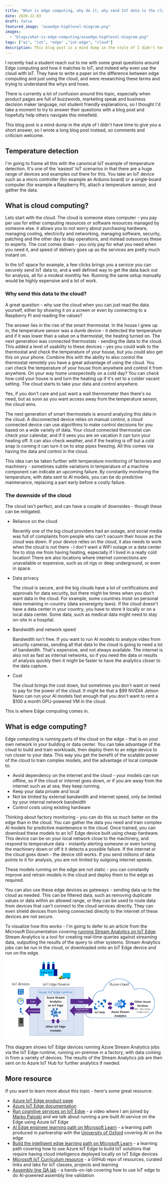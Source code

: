 ```yaml
---
title: "What is edge computing, why do it, why send IoT data to the cloud?"
date: 2020-12-03
draft: false
featured_image: "asaedge-highlevel-diagram.png"
images: 
  - "blogs/what-is-edge-computing/asaedge-highlevel-diagram.png"
tags: ["ai", "iot", "edge" ,"iot-edge", "cloud"]
description: This blog post is a mind dump in the style of I didn't have time to give you a short answer, so I wrote a long blog post instead on the difference between edge computing and just using the cloud, along with the whys and hows.
---
```


I recently had a student reach out to me with some great questions around Edge computing and how it matches to IoT, and indeed why even use the cloud with IoT. They have to write a paper on the difference between edge computing and just using the cloud, and were researching these terms and trying to understand the whys and hows.

There is currently a lot of confusion around this topic, especially when product pages are full of buzzwords, marketing speak and business decision maker language, not student friendly explanations, so I thought I'd take a moment to try to answer their questions with a blog post and hopefully help others navigate this minefield.

This blog post is a mind dump in the style of I didn't have time to give you a short answer, so I wrote a long blog post instead, so comments and criticism welcome.

## Temperature detection

I'm going to frame all this with the canonical IoT example of temperature detection. It's one of the 'easiest' IoT scenarios in that there are a huge range of devices and examples out there for this. You take an IoT device such as a micro controller (for example an Arduino board) or a single-board computer (for example a Raspberry Pi), attach a temperature sensor, and gather the data.

## What is cloud computing?

Lets start with the cloud. The cloud is someone elses computer - you pay per use for either computing resources or software resources managed by someone else. it allows you to not worry about purchasing hardware, managing cooling, electricity and networking, managing software, security, patching and the other day to day operations, and instead outsources these to experts. The cost comes down - you only pay for what you need when you need it, and speed of delivery goes up as the services are pretty much instant on.

In the IoT space for example, a few clicks brings you a service you can securely send IoT data to, and a well defined way to get the data back out for analysis, all for a modest monthly fee. Running the same setup manually would be highly expensive and a lot of work.

### Why send this data to the cloud?

A great question - why use the cloud when you can just read the data yourself, either by showing it on a screen or even by connecting to a Raspberry Pi and reading the values?

The answer lies in the rise of the smart thermostat. In the house I grew up in, the temperature sensor was a dumb device - it detected the temperature and if it was lower than a value on a thermostat, the heating turned on. The next generation was connected thermostats - sending the data to the cloud. This added a level of usability to these devices - yes you could walk to the thermostat and check the temperature of your house, but you could also get this on your phone. Combine this with the ability to also control the thermostat remotely you have a great advantage of using the cloud. You can check the temperature of your house from anywhere and control it from anywhere. On your way home unexpectedly on a cold day? You can check how cold your house is and turn the heating up if it's set to a colder vacant setting. The cloud starts to take your data and control anywhere.

Yes, if you don't care and just want a wall thermometer then there's no need, but as soon as you want access away from the temperature sensor, the cloud wins.

The next generation of smart thermostats is around analyzing this data in the cloud. A disconnected device relies on manual control, a cloud connected device can use algorithms to make control decisions for you based on a wide variety of data. Your cloud connected thermostat can check your calendar, and if it sees you are on vacation it can turn your heating off. It can also check weather, and if the heating is off but a cold snap is coming it can turn it on to stop pipes freezing. All this comes via having the data and control in the cloud.

This idea can be taken further with temperature monitoring of factories and machinery - sometimes subtle variations in temperature of a machine component can indicate an upcoming failure. By constantly monitoring the temperature, with data sent to AI models, you can be do predictive maintenance, replacing a part early before a costly failure.

### The downside of the cloud

The cloud isn't perfect, and can have a couple of downsides - though these can be mitigated.

* Reliance on the cloud

    Recently one of the big cloud providers had an outage, and social media was full of complaints from people who can't vacuum their house as the cloud was down. If your device relies on the cloud, it also needs to work when the cloud is not there - I don't want a WiFi outage or a data center fire to stop me from having heating, especially if I lived in a really cold location! There are also locations where internet connections are unavailable or expensive, such as oil rigs or deep underground, or even in space.

* Data privacy

    The cloud is secure, and the big clouds have a lot of certifications and approvals for data security, but there might be times when you don't want data in the cloud. For example, some countries insist on personal data remaining in-country (data sovereignty laws). If the cloud doesn't have a data center in your country, you have to store it locally or on a local data center. Some data, such as medical data might need to stay on-site in a hospital.

* Bandwidth and network speed

    Bandwidth isn't free. If you want to run AI models to analyze video from security cameras, sending all that data to the cloud is going to need a lot of bandwidth. That's expensive, and not always available. The internet is also not as fast as internal networks, so if you need the data or results of analysis quickly then it might be faster to have the analytics closer to the data capture.

* Cost

    The cloud brings the cost down, but sometimes you don't want or need to pay for the power of the cloud. It might be that a $99 NVIDIA Jetson Nano can run your AI models fast enough that you don't want to rent a $100 a month GPU-powered VM in the cloud.

This is where Edge computing comes in.

## What is edge computing?

Edge computing is running parts of the cloud on the edge - that is on your own network in your building or data center. You can take advantage of the cloud to build and train workloads, then deploy them to an edge device to run closer to your data. This way you get the benefit of the scalable power of the cloud to train complex models, and the advantage of local compute to:

* Avoid dependency on the internet and the cloud - your models can run offline, so if the cloud or internet goes down, or if you are away from the internet such as at sea, they keep running.
* Keep your data private and local
* Not be limited by external bandwidth and internet speed, only be limited by your internal network bandwidth
* Control costs using existing hardware

Thinking about factory monitoring - you can do this so much better on the edge than in the cloud. You can gather the data you need and train complex AI models for predictive maintenance in the cloud. Once trained, you can download these models to an IoT Edge device built using cheap hardware. This device can be on your local network close to the machinery, and respond to temperature data - instantly alerting someone or even turning the machinery down or off it it detects a possible failure. If the internet or the cloud goes down - the device still works. If you send millions of data points to it for analysis, you are not limited by outgoing internet speeds.

These models running on the edge are not static - you can constantly improve and retrain models in the cloud and deploy them to the edge as required.

You can also use these edge devices as gateways - sending data up to the cloud as needed. This can be filtered data, such as removing duplicate values or data within an allowed range, or they can be used to route data from devices that can't connect to the cloud services directly. They can even shield devices from being connected directly to the internet of these devices are not secure.

To visualize how this works - I'm going to defer to an article from the Microsoft Documentation covering [running Stream Analytics on IoT Edge](https://docs.microsoft.com/azure/stream-analytics/stream-analytics-edge). Stream Analytics is a tool for creating real-time queries against streaming data, outputting the results of the query to other systems. Stream Analytics jobs can be run in the cloud, or downloaded onto an IoT Edge device and run on the edge.

![High-level diagram of IoT Edge](asaedge-highlevel-diagram.png)

This diagram shows IoT Edge devices running Azure Stream Analytics jobs via the IoT Edge runtime, running on-premise in a factory, with data coming in from a variety of devices. The results of the Stream Analytics job are then sent on to Azure IoT Hub for further analytics if needed.

## More resource

If you want to learn more about this topic - here's some great resource:

* [Azure IoT Edge product page](https://azure.microsoft.com/services/iot-edge/)
* [Azure IoT Edge documentation](https://docs.microsoft.com/azure/iot-edge/)
* [Run cognitive services on IoT Edge](https://youtu.be/LaAiyuzPRyY) - a video where I am joined by [Marko Paloski](https://twitter.com/mpaloski) and we talk about running a pre-built AI service on the Edge using Azure IoT Edge
* [AI Edge engineer learning path on Microsoft Learn](https://docs.microsoft.com/learn/paths/ai-edge-engineer/?WT.mc_id=academic-11509-jabenn) - a learning path produced in partnership with the [University of Oxford](https://www.conted.ox.ac.uk/courses/artificial-intelligence-cloud-and-edge-implementations) covering AI on the edge
* [Build the intelligent edge learning path on Microsoft Learn](https://docs.microsoft.com/learn/paths/build-intelligent-edge-with-azure-iot-edge/) - a learning path covering how to use Azure IoT Edge to build IoT solutions that require having cloud intelligence deployed locally on IoT Edge devices
* [Microsoft IoT Curriculum resource](https://github.com/microsoft/iot-curriculum) - a GitHub repo of resources, curated links and labs for IoT classes, projects and learning
* [Assembly line QA lab](https://github.com/microsoft/iot-curriculum/tree/main/labs/ai-edge/vision/manufacturing-part-check) - a hands-on-lab covering how to use IoT edge to do AI-powered assembly line validation